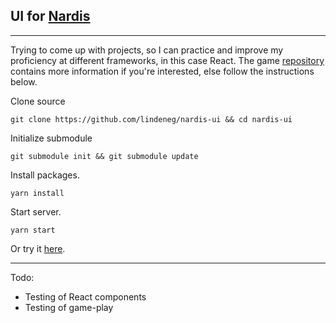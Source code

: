 ## UI for [Nardis](https://github.com/lindeneg/nardis-game)  
___

Trying to come up with projects, so I can practice and improve my proficiency at different frameworks, in this case React. The game [repository](https://github.com/lindeneg/nardis-game) contains more information if you're interested, else follow the instructions below.

Clone source

`git clone https://github.com/lindeneg/nardis-ui && cd nardis-ui`

Initialize submodule

`git submodule init && git submodule update`

Install packages.

`yarn install`

Start server.

`yarn start`

Or try it [here](https://www.lindeneg.org/nardis).
___

Todo:

- Testing of React components
- Testing of game-play